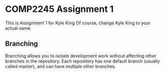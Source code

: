# COMP2245 Assignment 1
This is Assignment 1 for Kyle King
Of course, change Kyle King to your actual name
## Branching
Branching allows you to isolate development work without
affecting other branches in the repository. Each repository
has one default branch (usually called master), and can have multiple other branches.